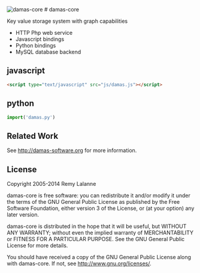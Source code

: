 <img src="http://www.damas-software.com/img/title.png" alt="damas-core"/>
# damas-core

Key value storage system with graph capabilities

* HTTP Php web service
* Javascript bindings
* Python bindings
* MySQL database backend


## javascript
```html
<script type="text/javascript" src="js/damas.js"></script>
```

## python
```python
import('damas.py')
```


## Related Work
See http://damas-software.org for more information.


## License
Copyright 2005-2014 Remy Lalanne

damas-core is free software: you can redistribute it and/or modify
it under the terms of the GNU General Public License as published by
the Free Software Foundation, either version 3 of the License, or
(at your option) any later version.

damas-core is distributed in the hope that it will be useful,
but WITHOUT ANY WARRANTY; without even the implied warranty of
MERCHANTABILITY or FITNESS FOR A PARTICULAR PURPOSE.  See the
GNU General Public License for more details.

You should have received a copy of the GNU General Public License
along with damas-core.  If not, see <http://www.gnu.org/licenses/>.
